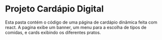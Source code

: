 # Projeto Cardápio Digital

Esta pasta contém o código de uma página de cardápio dinâmica feita com react. A pagina exibe um banner, um menu para a escolha de tipos de comidas, e cards exibindo os diferentes pratos.